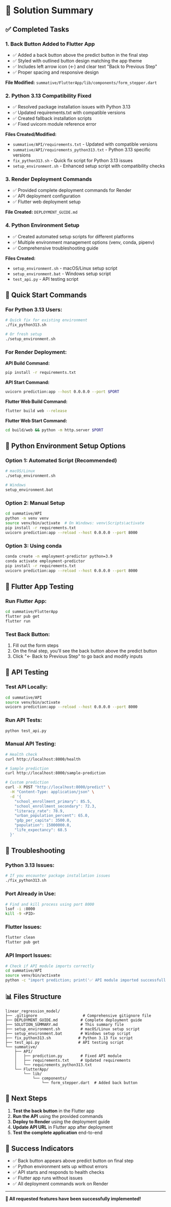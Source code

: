 # 🎉 Solution Summary

## ✅ **Completed Tasks**

### 1. **Back Button Added to Flutter App**
- ✅ Added a back button above the predict button in the final step
- ✅ Styled with outlined button design matching the app theme
- ✅ Includes left arrow icon (←) and clear text "Back to Previous Step"
- ✅ Proper spacing and responsive design

**File Modified:** `summative/FlutterApp/lib/components/form_stepper.dart`

### 2. **Python 3.13 Compatibility Fixed**
- ✅ Resolved package installation issues with Python 3.13
- ✅ Updated requirements.txt with compatible versions
- ✅ Created fallback installation scripts
- ✅ Fixed uvicorn module reference error

**Files Created/Modified:**
- `summative/API/requirements.txt` - Updated with compatible versions
- `summative/API/requirements_python313.txt` - Python 3.13 specific versions
- `fix_python313.sh` - Quick fix script for Python 3.13 issues
- `setup_environment.sh` - Enhanced setup script with compatibility checks

### 3. **Render Deployment Commands**
- ✅ Provided complete deployment commands for Render
- ✅ API deployment configuration
- ✅ Flutter web deployment setup

**File Created:** `DEPLOYMENT_GUIDE.md`

### 4. **Python Environment Setup**
- ✅ Created automated setup scripts for different platforms
- ✅ Multiple environment management options (venv, conda, pipenv)
- ✅ Comprehensive troubleshooting guide

**Files Created:**
- `setup_environment.sh` - macOS/Linux setup script
- `setup_environment.bat` - Windows setup script
- `test_api.py` - API testing script

## 🚀 **Quick Start Commands**

### **For Python 3.13 Users:**
```bash
# Quick fix for existing environment
./fix_python313.sh

# Or fresh setup
./setup_environment.sh
```

### **For Render Deployment:**

**API Build Command:**
```bash
pip install -r requirements.txt
```

**API Start Command:**
```bash
uvicorn prediction:app --host 0.0.0.0 --port $PORT
```

**Flutter Web Build Command:**
```bash
flutter build web --release
```

**Flutter Web Start Command:**
```bash
cd build/web && python -m http.server $PORT
```

## 🐍 **Python Environment Setup Options**

### **Option 1: Automated Script (Recommended)**
```bash
# macOS/Linux
./setup_environment.sh

# Windows
setup_environment.bat
```

### **Option 2: Manual Setup**
```bash
cd summative/API
python -m venv venv
source venv/bin/activate  # On Windows: venv\Scripts\activate
pip install -r requirements.txt
uvicorn prediction:app --reload --host 0.0.0.0 --port 8000
```

### **Option 3: Using conda**
```bash
conda create -n employment-predictor python=3.9
conda activate employment-predictor
pip install -r requirements.txt
uvicorn prediction:app --reload --host 0.0.0.0 --port 8000
```

## 📱 **Flutter App Testing**

### **Run Flutter App:**
```bash
cd summative/FlutterApp
flutter pub get
flutter run
```

### **Test Back Button:**
1. Fill out the form steps
2. On the final step, you'll see the back button above the predict button
3. Click "← Back to Previous Step" to go back and modify inputs

## 🧪 **API Testing**

### **Test API Locally:**
```bash
cd summative/API
source venv/bin/activate
uvicorn prediction:app --reload --host 0.0.0.0 --port 8000
```

### **Run API Tests:**
```bash
python test_api.py
```

### **Manual API Testing:**
```bash
# Health check
curl http://localhost:8000/health

# Sample prediction
curl http://localhost:8000/sample-prediction

# Custom prediction
curl -X POST "http://localhost:8000/predict" \
  -H "Content-Type: application/json" \
  -d '{
    "school_enrollment_primary": 85.5,
    "school_enrollment_secondary": 72.3,
    "literacy_rate": 78.9,
    "urban_population_percent": 65.0,
    "gdp_per_capita": 3500.0,
    "population": 15000000.0,
    "life_expectancy": 68.5
  }'
```

## 🔧 **Troubleshooting**

### **Python 3.13 Issues:**
```bash
# If you encounter package installation issues
./fix_python313.sh
```

### **Port Already in Use:**
```bash
# Find and kill process using port 8000
lsof -i :8000
kill -9 <PID>
```

### **Flutter Issues:**
```bash
flutter clean
flutter pub get
```

### **API Import Issues:**
```bash
# Check if API module imports correctly
cd summative/API
source venv/bin/activate
python -c "import prediction; print('✅ API module imported successfully')"
```

## 📊 **Files Structure**

```
linear_regression_model/
├── .gitignore                    # Comprehensive gitignore file
├── DEPLOYMENT_GUIDE.md          # Complete deployment guide
├── SOLUTION_SUMMARY.md          # This summary file
├── setup_environment.sh         # macOS/Linux setup script
├── setup_environment.bat        # Windows setup script
├── fix_python313.sh            # Python 3.13 fix script
├── test_api.py                 # API testing script
└── summative/
    ├── API/
    │   ├── prediction.py        # Fixed API module
    │   ├── requirements.txt     # Updated requirements
    │   └── requirements_python313.txt
    └── FlutterApp/
        └── lib/
            └── components/
                └── form_stepper.dart  # Added back button
```

## 🎯 **Next Steps**

1. **Test the back button** in the Flutter app
2. **Run the API** using the provided commands
3. **Deploy to Render** using the deployment guide
4. **Update API URL** in Flutter app after deployment
5. **Test the complete application** end-to-end

## 🎉 **Success Indicators**

- ✅ Back button appears above predict button on final step
- ✅ Python environment sets up without errors
- ✅ API starts and responds to health checks
- ✅ Flutter app runs without issues
- ✅ All deployment commands work on Render

---

**🎊 All requested features have been successfully implemented!** 